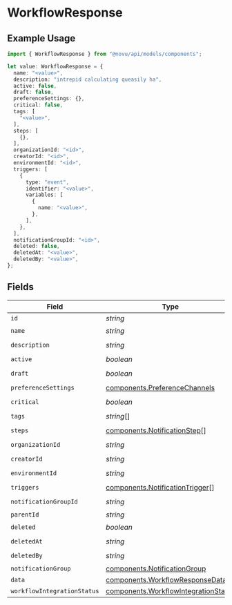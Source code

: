 # WorkflowResponse

## Example Usage

```typescript
import { WorkflowResponse } from "@novu/api/models/components";

let value: WorkflowResponse = {
  name: "<value>",
  description: "intrepid calculating queasily ha",
  active: false,
  draft: false,
  preferenceSettings: {},
  critical: false,
  tags: [
    "<value>",
  ],
  steps: [
    {},
  ],
  organizationId: "<id>",
  creatorId: "<id>",
  environmentId: "<id>",
  triggers: [
    {
      type: "event",
      identifier: "<value>",
      variables: [
        {
          name: "<value>",
        },
      ],
    },
  ],
  notificationGroupId: "<id>",
  deleted: false,
  deletedAt: "<value>",
  deletedBy: "<value>",
};
```

## Fields

| Field                                                                                        | Type                                                                                         | Required                                                                                     | Description                                                                                  |
| -------------------------------------------------------------------------------------------- | -------------------------------------------------------------------------------------------- | -------------------------------------------------------------------------------------------- | -------------------------------------------------------------------------------------------- |
| `id`                                                                                         | *string*                                                                                     | :heavy_minus_sign:                                                                           | N/A                                                                                          |
| `name`                                                                                       | *string*                                                                                     | :heavy_check_mark:                                                                           | N/A                                                                                          |
| `description`                                                                                | *string*                                                                                     | :heavy_check_mark:                                                                           | N/A                                                                                          |
| `active`                                                                                     | *boolean*                                                                                    | :heavy_check_mark:                                                                           | N/A                                                                                          |
| `draft`                                                                                      | *boolean*                                                                                    | :heavy_check_mark:                                                                           | N/A                                                                                          |
| `preferenceSettings`                                                                         | [components.PreferenceChannels](../../models/components/preferencechannels.md)               | :heavy_check_mark:                                                                           | N/A                                                                                          |
| `critical`                                                                                   | *boolean*                                                                                    | :heavy_check_mark:                                                                           | N/A                                                                                          |
| `tags`                                                                                       | *string*[]                                                                                   | :heavy_check_mark:                                                                           | N/A                                                                                          |
| `steps`                                                                                      | [components.NotificationStep](../../models/components/notificationstep.md)[]                 | :heavy_check_mark:                                                                           | N/A                                                                                          |
| `organizationId`                                                                             | *string*                                                                                     | :heavy_check_mark:                                                                           | N/A                                                                                          |
| `creatorId`                                                                                  | *string*                                                                                     | :heavy_check_mark:                                                                           | N/A                                                                                          |
| `environmentId`                                                                              | *string*                                                                                     | :heavy_check_mark:                                                                           | N/A                                                                                          |
| `triggers`                                                                                   | [components.NotificationTrigger](../../models/components/notificationtrigger.md)[]           | :heavy_check_mark:                                                                           | N/A                                                                                          |
| `notificationGroupId`                                                                        | *string*                                                                                     | :heavy_check_mark:                                                                           | N/A                                                                                          |
| `parentId`                                                                                   | *string*                                                                                     | :heavy_minus_sign:                                                                           | N/A                                                                                          |
| `deleted`                                                                                    | *boolean*                                                                                    | :heavy_check_mark:                                                                           | N/A                                                                                          |
| `deletedAt`                                                                                  | *string*                                                                                     | :heavy_check_mark:                                                                           | N/A                                                                                          |
| `deletedBy`                                                                                  | *string*                                                                                     | :heavy_check_mark:                                                                           | N/A                                                                                          |
| `notificationGroup`                                                                          | [components.NotificationGroup](../../models/components/notificationgroup.md)                 | :heavy_minus_sign:                                                                           | N/A                                                                                          |
| `data`                                                                                       | [components.WorkflowResponseData](../../models/components/workflowresponsedata.md)           | :heavy_minus_sign:                                                                           | N/A                                                                                          |
| `workflowIntegrationStatus`                                                                  | [components.WorkflowIntegrationStatus](../../models/components/workflowintegrationstatus.md) | :heavy_minus_sign:                                                                           | N/A                                                                                          |